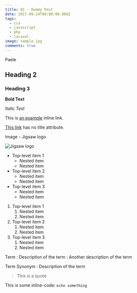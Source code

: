 ```yaml
---
title: 01 - Dummy Post
date: 2017-09-24T00:00:00.000Z
tags:
  - css
  - javascript
  - php
  - laravel
image: sample.jpg
comments: true
---
```

Paele

## Heading 2

### Heading 3

**Bold Text**

_Italic Text_

This is [an example](http://example.com/ "Title") inline link.

[This link](http://example.net/) has no title attribute.

Image - Jigsaw logo

![Jigsaw logo](https://cloud.githubusercontent.com/assets/357312/25055001/5603687e-212e-11e7-8fad-0b33dbf7fb71.png)

* Top-level item 1
  * Nested item
  * Nested item
* Top-level item 2
  * Nested item
  * Nested item
* Top-level item 3
  * Nested item
  * Nested item

1. Top-level item 1
   1. Nested item
   2. Nested item
2. Top-level item 2
   1. Nested item
   2. Nested item
3. Top-level item 3
   1. Nested item
   2. Nested item

Term
: Description of the term
: Another description of the term

Term
Synonym
: Description of the term

> This is a quote

This is some inline-code: `echo something`
